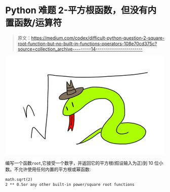 # Python 难题 2-平方根函数，但没有内置函数/运算符

> 原文：<https://medium.com/codex/difficult-python-question-2-square-root-function-but-no-built-in-functions-operators-108e70cd375c?source=collection_archive---------14----------------------->

![](img/bd4064ebf083c09aa5435d3d2e3a5d54.png)

编写一个函数`root`,它接受一个数字，并返回它的平方根(假设输入为正)到 10 位小数。不允许使用任何内置的平方根或幂函数:

```
math.sqrt(2)
2 ** 0.5or any other built-in power/square root functions
```